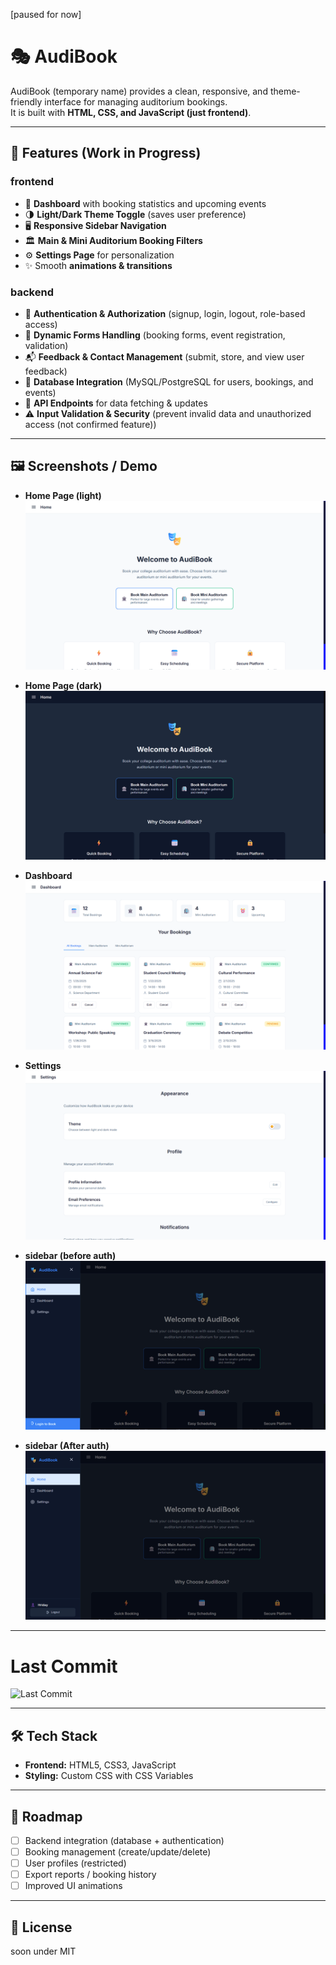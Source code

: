 [paused for now]
# 🎭 AudiBook


AudiBook (temporary name) provides a clean, responsive, and theme-friendly interface for managing auditorium bookings.  
It is built with **HTML, CSS, and JavaScript (just frontend)**.

---

## 🚀 Features (Work in Progress)

### frontend
- 📅 **Dashboard** with booking statistics and upcoming events
- 🌗 **Light/Dark Theme Toggle** (saves user preference)
- 🖥️ **Responsive Sidebar Navigation**
- 🏛️ **Main & Mini Auditorium Booking Filters**
- ⚙️ **Settings Page** for personalization
- ✨ Smooth **animations & transitions**

### backend

 - 🔑 **Authentication & Authorization** (signup, login, logout, role-based access)
 - 📝 **Dynamic Forms Handling** (booking forms, event registration, validation)
 - 📬 **Feedback & Contact Management** (submit, store, and view user feedback)
 - 💾 **Database Integration** (MySQL/PostgreSQL for users, bookings, and events)
 - 🔄 **API Endpoints** for data fetching & updates
 - ⚠️ **Input Validation & Security** (prevent invalid data and unauthorized access (not confirmed feature))
---

## 🖼️ Screenshots / Demo


- **Home Page (light)**
  ![Home Page Screenshot](img/homelight.png)

- **Home Page (dark)**
  ![Home Page Screenshot](img/homedark.png)

- **Dashboard**
  ![Dashboard Screenshot](img/dash.png)

- **Settings**
  ![Settings Screenshot](img/settings.png)

- **sidebar (before auth)**
  ![Sidebar Screenshot](img/sidebarbeforeauth.png)

- **sidebar (After auth)**
  ![Sidebar screenshot](img/sidebarafterauth.png) 

---
# Last Commit

![Last Commit](https://img.shields.io/github/last-commit/Hridaywho/AI_Automation?style=for-the-badge)


---

## 🛠️ Tech Stack
- **Frontend:** HTML5, CSS3, JavaScript
- **Styling:** Custom CSS with CSS Variables


---

## 📌 Roadmap
- [ ] Backend integration (database + authentication)
- [ ] Booking management (create/update/delete)
- [ ] User profiles (restricted)
- [ ] Export reports / booking history
- [ ] Improved UI animations

---

## 📄 License
soon under MIT

